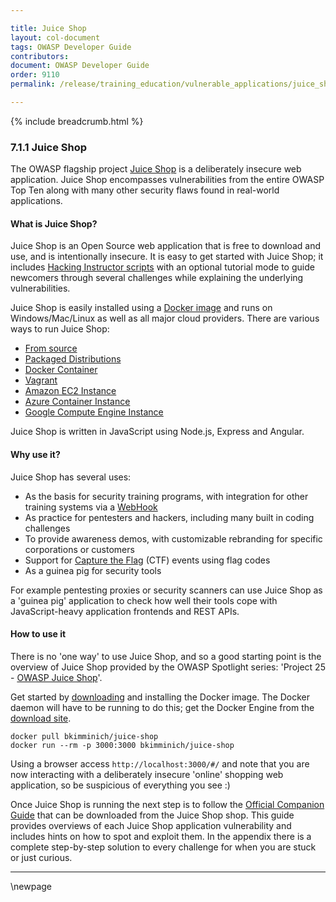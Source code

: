 ```yaml
---

title: Juice Shop
layout: col-document
tags: OWASP Developer Guide
contributors:
document: OWASP Developer Guide
order: 9110
permalink: /release/training_education/vulnerable_applications/juice_shop/

---
```


{% include breadcrumb.html %}

### 7.1.1 Juice Shop

The OWASP flagship project [Juice Shop][juice] is a deliberately insecure web application.
Juice Shop encompasses vulnerabilities from the entire OWASP Top Ten
along with many other security flaws found in real-world applications.

#### What is Juice Shop?

Juice Shop is an Open Source web application that is free to download and use, and is intentionally insecure.
It is easy to get started with Juice Shop; it includes [Hacking Instructor scripts][juicetutorial]
with an optional tutorial mode to guide newcomers through several challenges
while explaining the underlying vulnerabilities.

Juice Shop is easily installed using a [Docker image][juicedocker]
and runs on Windows/Mac/Linux as well as all major cloud providers.
There are various ways to run Juice Shop:

* [From source](https://hub.docker.com/r/bkimminich/juice-shop#from-sources)
* [Packaged Distributions](https://hub.docker.com/r/bkimminich/juice-shop#packaged-distributions)
* [Docker Container](https://hub.docker.com/r/bkimminich/juice-shop#docker-container)
* [Vagrant](https://hub.docker.com/r/bkimminich/juice-shop#vagrant)
* [Amazon EC2 Instance](https://hub.docker.com/r/bkimminich/juice-shop#amazon-ec2-instance)
* [Azure Container Instance](https://hub.docker.com/r/bkimminich/juice-shop#azure-container-instance)
* [Google Compute Engine Instance](https://hub.docker.com/r/bkimminich/juice-shop#google-compute-engine-instance)

Juice Shop is written in JavaScript using Node.js, Express and Angular.

#### Why use it?

Juice Shop has several uses:

* As the basis for security training programs, with integration for other training systems via a [WebHook][webhook]
* As practice for pentesters and hackers, including many built in coding challenges
* To provide awareness demos, with customizable rebranding for specific corporations or customers
* Support for [Capture the Flag][juicectf] (CTF) events using flag codes
* As a guinea pig for security tools

For example pentesting proxies or security scanners can use Juice Shop as a 'guinea pig' application
to check how well their tools cope with JavaScript-heavy application frontends and REST APIs.

#### How to use it

There is no 'one way' to use Juice Shop, and so a good starting point is the overview of Juice Shop
provided by the OWASP Spotlight series: 'Project 25 - [OWASP Juice Shop][spotlight25]'.

Get started by [downloading][juicedocker] and installing the Docker image.
The Docker daemon will have to be running to do this; get the Docker Engine from the [download site][dockerinstall].

```text
docker pull bkimminich/juice-shop
docker run --rm -p 3000:3000 bkimminich/juice-shop
```

Using a browser access `http://localhost:3000/#/` and note that you are now interacting with a deliberately insecure
'online' shopping web application, so be suspicious of everything you see :)

Once Juice Shop is running the next step is to follow the [Official Companion Guide][juiceguide]
that can be downloaded from the Juice Shop shop.
This guide provides overviews of each Juice Shop application vulnerability
and includes hints on how to spot and exploit them.
In the appendix there is a complete step-by-step solution to every challenge for when you are stuck or just curious.

----

[dockerinstall]: https://docs.docker.com/engine/install/
[juice]: https://owasp.org/www-project-juice-shop/
[juicectf]: https://owasp.org/www-project-juice-shop/#div-ctf
[juicedocker]: https://hub.docker.com/r/bkimminich/juice-shop
[juiceguide]: https://owasp.org/www-project-juice-shop/#div-ecosystem
[juicetutorial]: https://owasp.org/www-project-juice-shop/#div-learning
[webhook]: https://pwning.owasp-juice.shop/companion-guide/latest/part4/integration.html#_challenge_solution_webhook
[spotlight25]: https://youtu.be/--50rE76EeA

\newpage
